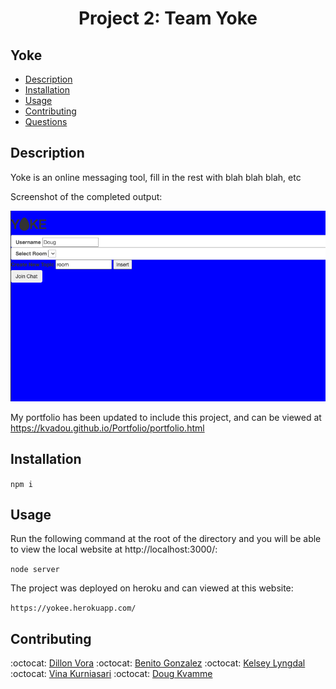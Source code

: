 <h1 align="center">Project 2: Team Yoke</h1>

## Yoke

- [Description](#description)
- [Installation](#installation)
- [Usage](#usage)
- [Contributing](#contributing)
- [Questions](#questions)

## Description

Yoke is an online messaging tool, fill in the rest with blah blah blah, etc

Screenshot of the completed output:

![Yoke2 Screenshot placeholder](./src/yoke2.png)

My portfolio has been updated to include this project, and can be viewed at https://kvadou.github.io/Portfolio/portfolio.html

## Installation

`npm i`

## Usage

Run the following command at the root of the directory and you will be able to view the local website at http://localhost:3000/:

`node server`

The project was deployed on heroku and can viewed at this website:

`https://yokee.herokuapp.com/`

## Contributing

:octocat: [Dillon Vora](https://github.com/dvorav)
:octocat: [Benito Gonzalez](https://github.com/ohnobenito)
:octocat: [Kelsey Lyngdal](https://github.com/klyngdal)
:octocat: [Vina Kurniasari](https://github.com/vina19)
:octocat: [Doug Kvamme](https://github.com/kvadou)

<br />
